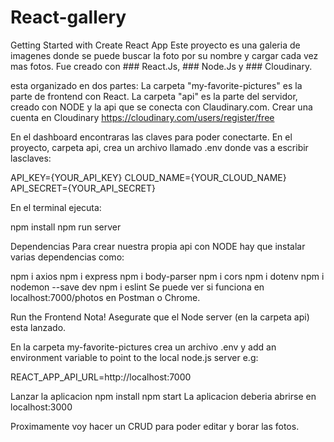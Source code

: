 # React-gallery
Getting Started with Create React App
Este proyecto es una galeria de imagenes donde se puede buscar la foto por su nombre y cargar cada vez mas fotos. Fue creado con ### React.Js, ### Node.Js y ### Cloudinary.

esta organizado en dos partes:
La carpeta "my-favorite-pictures" es la parte de frontend con React.
La carpeta "api" es la parte del servidor, creado con NODE y la api que se conecta con Claudinary.com.
Crear una cuenta en Cloudinary
https://cloudinary.com/users/register/free

En el dashboard encontraras las claves para poder conectarte. En el proyecto, carpeta api, crea un archivo llamado .env donde vas a escribir lasclaves:

API_KEY={YOUR_API_KEY} CLOUD_NAME={YOUR_CLOUD_NAME} API_SECRET={YOUR_API_SECRET}

En el terminal ejecuta:

npm install npm run server

Dependencias
Para crear nuestra propia api con NODE hay que instalar varias dependencias como:

npm i axios
npm i express
npm i body-parser
npm i cors
npm i dotenv
npm i nodemon --save dev
npm i eslint
Se puede ver si funciona en localhost:7000/photos en Postman o Chrome.

Run the Frontend
Nota! Asegurate que el Node server (en la carpeta api) esta lanzado.

En la carpeta my-favorite-pictures crea un archivo .env y add an environment variable to point to the local node.js server e.g:

REACT_APP_API_URL=http://localhost:7000

Lanzar la aplicacion
npm install
npm start
La aplicacion deberia abrirse en localhost:3000

Proximamente voy hacer un CRUD para poder editar y borar las fotos.

